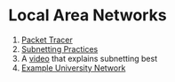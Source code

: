 # Local Area Networks

1. [Packet Tracer](https://github.com/anzonathan/UCU-BSCS/tree/main/Year%201%20-%20Sem%202/Packet%20Tracer)
2. [Subnetting Practices](https://subnetipv4.com/)
3. A [video](https://www.youtube.com/watch?v=nFYilGQ-p-8) that explains subnetting best
4. [Example University Network](https://github.com/greeshmamaske/University-Network-Using-Cisco-Packer-Tracer)
